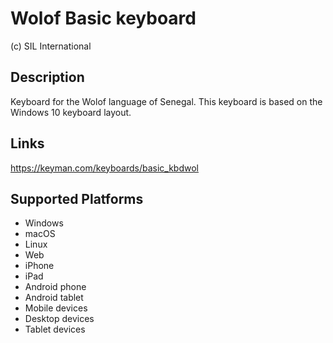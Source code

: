 Wolof Basic keyboard
==============

(c) SIL International

Description
-----------
Keyboard for the Wolof language of Senegal. This keyboard is based on the Windows 10 keyboard layout.

Links
-----
https://keyman.com/keyboards/basic_kbdwol

Supported Platforms
-------------------
 * Windows
 * macOS
 * Linux
 * Web
 * iPhone
 * iPad
 * Android phone
 * Android tablet
 * Mobile devices
 * Desktop devices
 * Tablet devices

